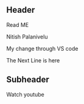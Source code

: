 ## Header

Read ME

Nitish Palanivelu

My change through VS code

The Next Line is here

## Subheader

Watch youtube

